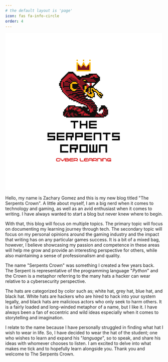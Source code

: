 ```yaml
---
# the default layout is 'page'
icon: fas fa-info-circle
order: 4
---
```

![Serpent Logo](images/Serpents.png)

Hello, my name is Zachary Gomez and this is my new blog titled "The Serpents Crown". A little about myself, I am a big nerd when it comes to technology and gaming, as well as an avid enthusiast when it comes to writing. I have always wanted to start a blog but never knew where to begin.

With that, this blog will focus on multiple topics. The primary topic will focus on documenting my learning journey through tech. The secondary topic will focus on my personal opinions around the gaming industry and the impact that writing has on any particular games success. It is a bit of a mixed bag, however, I believe showcasing my passion and competence in these areas will help me grow and provide an interesting perspective for others, while also maintaining a sense of professionalism and quality.

The name "Serpents Crown" was something I created a few years back. The Serpent is representative of the programming language "*Python*" and the Crown is a metaphor referring to the many hats a hacker can wear relative to a cybersecurity perspective.

The hats are categorized by color such as; white hat, grey hat, blue hat, and black hat. White hats are hackers who are hired to hack into your system legally, and black hats are malicious actors who only seek to harm others. It is a fairly loaded and long-winded metaphor of a name, but I like it. I have always been a fan of eccentric and wild ideas especially when it comes to storytelling and imagination.

I relate to the name because I have personally struggled in finding what hat I wish to wear in life. So, I have decided to wear the hat of the student; one who wishes to learn and expand his "*language*", so to speak, and share his ideas with whomever chooses to listen. I am excited to delve into what makes me tick and to hopefully learn alongside you. Thank you and welcome to The Serpents Crown.